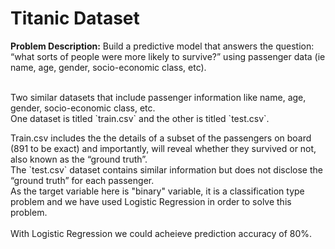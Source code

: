 # Titanic Dataset

<b>Problem Description:</b>
Build a predictive model that answers the question: “what sorts of people were more likely to survive?” using passenger data (ie name, age, gender, socio-economic class, etc).

<br>
Two similar datasets that include passenger information like name, age, gender, socio-economic class, etc. 
<br>One dataset is titled `train.csv` and the other is titled `test.csv`.
<br>
<p>Train.csv includes the the details of a subset of the passengers on board (891 to be exact) and importantly, will reveal whether they survived or not, also known as the “ground truth”.
<br>The `test.csv` dataset contains similar information but does not disclose the “ground truth” for each passenger.

<br>
As the target variable here is "binary" variable, it is a classification type problem and we have used Logistic Regression in order to solve this problem.
<br>
<br>
With Logistic Regression we could acheieve prediction accuracy of 80%.
